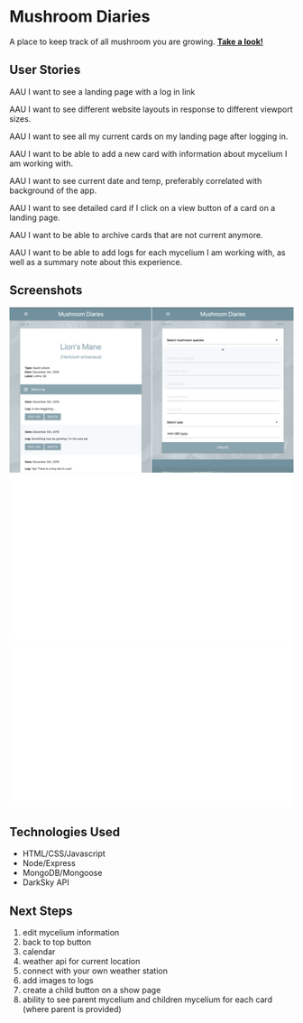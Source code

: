 # Mushroom Diaries

A place to keep track of all mushroom you are growing.
**[Take a look!](https://mushroom-diaries.herokuapp.com/)**

## User Stories

AAU I want to see a landing page with a log in link

AAU I want to see different website layouts in response to different viewport sizes.

AAU I want to see all my current cards  on my landing page after logging in.

AAU I want to be able to add a new card with information about mycelium I am working with.

AAU I want to see current date and temp, preferably correlated with background of the app.

AAU I want to see detailed card if I click on a view button of a card on a landing page.

AAU I want to be able to archive cards that are not current anymore.

AAU I want to be able to add logs for each mycelium I am working with, as well as a summary note about this experience.



## Screenshots
![Screenshot](public/images/screenshot1.png)
![Screenshot](public/images/screenshot2.png)
![Screenshot](public/images/screenshot3.png)


## Technologies Used
* HTML/CSS/Javascript
* Node/Express
* MongoDB/Mongoose
* DarkSky API

## Next Steps
1. edit mycelium information
2. back to top button
3. calendar
4. weather api for current location
5. connect with your own weather station
6. add images to logs
7. create a child button on a show page
8. ability to see parent mycelium and children mycelium for each card (where parent is provided)

